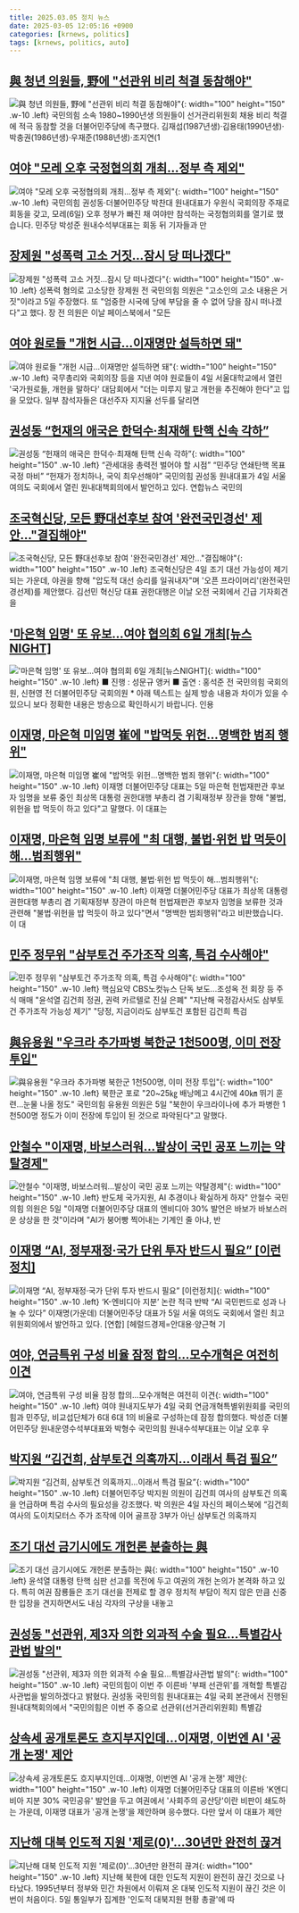 ```yaml
---
title: 2025.03.05 정치 뉴스
date: 2025-03-05 12:05:16 +0900
categories: [krnews, politics]
tags: [krnews, politics, auto]
---
```

## [與 청년 의원들, 野에 "선관위 비리 척결 동참해야"](https://n.news.naver.com/mnews/article/011/0004457476)

![與 청년 의원들, 野에 "선관위 비리 척결 동참해야"](https://mimgnews.pstatic.net/image/origin/011/2025/03/05/4457476.jpg?type=nf220_150){: width="100" height="150" .w-10 .left}
국민의힘 소속 1980~1990년생 의원들이 선거관리위원회 채용 비리 척결에 적극 동참할 것을 더불어민주당에 촉구했다. 김재섭(1987년생)·김용태(1990년생)·박충권(1986년생)·우재준(1988년생)·조지연(1

## [여야 "모레 오후 국정협의회 개최...정부 측 제외"](https://n.news.naver.com/mnews/article/052/0002160691)

![여야 "모레 오후 국정협의회 개최...정부 측 제외"](https://mimgnews.pstatic.net/image/origin/052/2025/03/04/2160691.jpg?type=nf220_150){: width="100" height="150" .w-10 .left}
국민의힘 권성동·더불어민주당 박찬대 원내대표가 우원식 국회의장 주재로 회동을 갖고, 모레(6일) 오후 정부가 빠진 채 여야만 참석하는 국정협의회를 열기로 했습니다. 민주당 박성준 원내수석부대표는 회동 뒤 기자들과 만

## [장제원 "성폭력 고소 거짓…잠시 당 떠나겠다"](https://n.news.naver.com/mnews/article/015/0005102078)

![장제원 "성폭력 고소 거짓…잠시 당 떠나겠다"](https://mimgnews.pstatic.net/image/origin/015/2025/03/05/5102078.jpg?type=nf220_150){: width="100" height="150" .w-10 .left}
성폭력 혐의로 고소당한 장제원 전 국민의힘 의원은 "고소인의 고소 내용은 거짓"이라고 5일 주장했다. 또 "엄중한 시국에 당에 부담을 줄 수 없어 당을 잠시 떠나겠다"고 했다. 장 전 의원은 이날 페이스북에서 "모든

## [여야 원로들 "개헌 시급…이재명만 설득하면 돼"](https://n.news.naver.com/mnews/article/011/0004457198)

![여야 원로들 "개헌 시급…이재명만 설득하면 돼"](https://mimgnews.pstatic.net/image/origin/011/2025/03/04/4457198.jpg?type=nf220_150){: width="100" height="150" .w-10 .left}
국무총리와 국회의장 등을 지낸 여야 원로들이 4일 서울대학교에서 열린 '국가원로들, 개헌을 말하다' 대담회에서 "더는 미루지 말고 개헌을 추진해야 한다"고 입을 모았다. 일부 참석자들은 대선주자 지지율 선두를 달리면

## [권성동 “헌재의 애국은 한덕수·최재해 탄핵 신속 각하”](https://n.news.naver.com/mnews/article/022/0004016123)

![권성동 “헌재의 애국은 한덕수·최재해 탄핵 신속 각하”](https://mimgnews.pstatic.net/image/origin/022/2025/03/05/4016123.jpg?type=nf220_150){: width="100" height="150" .w-10 .left}
“관세대응 총력전 벌어야 할 시점” “민주당 연쇄탄핵 목표 국정 마비” “헌재가 정치하나, 국익 최우선해야” 국민의힘 권성동 원내대표가 4일 서울 여의도 국회에서 열린 원내대책회의에서 발언하고 있다. 연합뉴스 국민의

## [조국혁신당, 모든 野대선후보 참여 '완전국민경선' 제안…"결집해야"](https://n.news.naver.com/mnews/article/003/0013098252)

![조국혁신당, 모든 野대선후보 참여 '완전국민경선' 제안…"결집해야"](https://mimgnews.pstatic.net/image/origin/003/2025/03/04/13098252.jpg?type=nf220_150){: width="100" height="150" .w-10 .left}
조국혁신당은 4일 조기 대선 가능성이 제기되는 가운데, 야권을 향해 "압도적 대선 승리를 일궈내자"며 '오픈 프라이머리'(완전국민경선제)를 제안했다. 김선민 혁신당 대표 권한대행은 이날 오전 국회에서 긴급 기자회견을

## ['마은혁 임명' 또 유보...여야 협의회 6일 개최[뉴스NIGHT]](https://n.news.naver.com/mnews/article/052/0002160789)

!['마은혁 임명' 또 유보...여야 협의회 6일 개최[뉴스NIGHT]](https://mimgnews.pstatic.net/image/origin/052/2025/03/04/2160789.jpg?type=nf220_150){: width="100" height="150" .w-10 .left}
■ 진행 : 성문규 앵커 ■ 출연 : 홍석준 전 국민의힘 국회의원, 신현영 전 더불어민주당 국회의원 * 아래 텍스트는 실제 방송 내용과 차이가 있을 수 있으니 보다 정확한 내용은 방송으로 확인하시기 바랍니다. 인용

## [이재명, 마은혁 미임명 崔에 "밥먹듯 위헌…명백한 범죄 행위"](https://n.news.naver.com/mnews/article/003/0013100232)

![이재명, 마은혁 미임명 崔에 "밥먹듯 위헌…명백한 범죄 행위"](https://mimgnews.pstatic.net/image/origin/003/2025/03/05/13100232.jpg?type=nf220_150){: width="100" height="150" .w-10 .left}
이재명 더불어민주당 대표는 5일 마은혁 헌법재판관 후보자 임명을 보류 중인 최상목 대통령 권한대행 부총리 겸 기획재정부 장관을 향해 "불법, 위헌을 밥 먹듯이 하고 있다"고 말했다. 이 대표는

## [이재명, 마은혁 임명 보류에 "최 대행, 불법·위헌 밥 먹듯이 해…범죄행위"](https://n.news.naver.com/mnews/article/437/0000432203)

![이재명, 마은혁 임명 보류에 "최 대행, 불법·위헌 밥 먹듯이 해…범죄행위"](https://mimgnews.pstatic.net/image/origin/437/2025/03/05/432203.jpg?type=nf220_150){: width="100" height="150" .w-10 .left}
이재명 더불어민주당 대표가 최상목 대통령 권한대행 부총리 겸 기획재정부 장관이 마은혁 헌법재판관 후보자 임명을 보류한 것과 관련해 "불법·위헌을 밥 먹듯이 하고 있다"면서 "명백한 범죄행위"라고 비판했습니다. 이 대

## [민주 정무위 "삼부토건 주가조작 의혹, 특검 수사해야"](https://n.news.naver.com/mnews/article/079/0003998093)

![민주 정무위 "삼부토건 주가조작 의혹, 특검 수사해야"](https://mimgnews.pstatic.net/image/origin/079/2025/03/04/3998093.jpg?type=nf220_150){: width="100" height="150" .w-10 .left}
핵심요약 CBS노컷뉴스 단독 보도…조성옥 전 회장 등 주식 매매 "윤석열 김건희 정권, 권력 카르텔로 진실 은폐" "지난해 국정감사서도 삼부토건 주가조작 가능성 제기" "당정, 지금이라도 삼부토건 포함된 김건희 특검

## [與유용원 "우크라 추가파병 북한군 1천500명, 이미 전장 투입"](https://n.news.naver.com/mnews/article/001/0015246080)

![與유용원 "우크라 추가파병 북한군 1천500명, 이미 전장 투입"](https://mimgnews.pstatic.net/image/origin/001/2025/03/05/15246080.jpg?type=nf220_150){: width="100" height="150" .w-10 .left}
북한군 포로 "20~25㎏ 배낭메고 4시간에 40㎞ 뛰기 훈련…눈물 나올 정도" 국민의힘 유용원 의원은 5일 "북한이 우크라이나에 추가 파병한 1천500명 정도가 이미 전장에 투입이 된 것으로 파악된다"고 말했다.

## [안철수 "이재명, 바보스러워…발상이 국민 공포 느끼는 약탈경제"](https://n.news.naver.com/mnews/article/029/0002939009)

![안철수 "이재명, 바보스러워…발상이 국민 공포 느끼는 약탈경제"](https://mimgnews.pstatic.net/image/origin/029/2025/03/05/2939009.jpg?type=nf220_150){: width="100" height="150" .w-10 .left}
반도체 국가지원, AI 추경이나 확실하게 하자" 안철수 국민의힘 의원은 5일 "이재명 더불어민주당 대표의 엔비디아 30% 발언은 바보가 바보스러운 상상을 한 것"이라며 "AI가 붕어빵 찍어내는 기계인 줄 아냐, 반

## [이재명 “AI, 정부재정·국가 단위 투자 반드시 필요” [이런정치]](https://n.news.naver.com/mnews/article/016/0002437211)

![이재명 “AI, 정부재정·국가 단위 투자 반드시 필요” [이런정치]](https://mimgnews.pstatic.net/image/origin/016/2025/03/05/2437211.jpg?type=nf220_150){: width="100" height="150" .w-10 .left}
‘K-엔비디아 지분’ 논란 적극 반박 “AI 국민펀드로 성과 나눌 수 있다” 이재명(가운데) 더불어민주당 대표가 5일 서울 여의도 국회에서 열린 최고위원회의에서 발언하고 있다. [연합] [헤럴드경제=안대용·양근혁 기

## [여야, 연금특위 구성 비율 잠정 합의...모수개혁은 여전히 이견](https://n.news.naver.com/mnews/article/014/0005316168)

![여야, 연금특위 구성 비율 잠정 합의...모수개혁은 여전히 이견](https://mimgnews.pstatic.net/image/origin/014/2025/03/04/5316168.jpg?type=nf220_150){: width="100" height="150" .w-10 .left}
여야 원내지도부가 4일 국회 연금개혁특별위원회를 국민의힘과 민주당, 비교섭단체가 6대 6대 1의 비율로 구성하는데 잠정 합의했다. 박성준 더불어민주당 원내운영수석부대표와 박형수 국민의힘 원내수석부대표는 이날 오후 우

## [박지원 “김건희, 삼부토건 의혹까지…이래서 특검 필요”](https://n.news.naver.com/mnews/article/277/0005555022)

![박지원 “김건희, 삼부토건 의혹까지…이래서 특검 필요”](https://mimgnews.pstatic.net/image/origin/277/2025/03/04/5555022.jpg?type=nf220_150){: width="100" height="150" .w-10 .left}
더불어민주당 박지원 의원이 김건희 여사의 삼부토건 의혹을 언급하며 특검 수사의 필요성을 강조했다. 박 의원은 4일 자신의 페이스북에 “김건희 여사의 도이치모터스 주가 조작에 이어 골프장 3부가 아닌 삼부토건 의혹까지

## [조기 대선 금기시에도 개헌론 분출하는 與](https://n.news.naver.com/mnews/article/014/0005316135)

![조기 대선 금기시에도 개헌론 분출하는 與](https://mimgnews.pstatic.net/image/origin/014/2025/03/04/5316135.jpg?type=nf220_150){: width="100" height="150" .w-10 .left}
윤석열 대통령 탄핵 심판 선고를 목전에 두고 여권의 개헌 논의가 본격화 하고 있다. 특히 여권 잠룡들은 조기 대선을 전제로 할 경우 정치적 부담이 적지 않은 만큼 신중한 입장을 견지하면서도 내심 각자의 구상을 내놓고

## [권성동 "선관위, 제3자 의한 외과적 수술 필요…특별감사관법 발의"](https://n.news.naver.com/mnews/article/119/0002929074)

![권성동 "선관위, 제3자 의한 외과적 수술 필요…특별감사관법 발의"](https://mimgnews.pstatic.net/image/origin/119/2025/03/04/2929074.jpg?type=nf220_150){: width="100" height="150" .w-10 .left}
국민의힘이 이번 주 이른바 '부패 선관위'를 개혁할 특별감사관법을 발의하겠다고 밝혔다. 권성동 국민의힘 원내대표는 4일 국회 본관에서 진행된 원내대책회의에서 "국민의힘은 이번 주 중으로 선관위(선거관리위원회) 특별감

## [상속세 공개토론도 흐지부지인데…이재명, 이번엔 AI '공개 논쟁' 제안](https://n.news.naver.com/mnews/article/119/0002929540)

![상속세 공개토론도 흐지부지인데…이재명, 이번엔 AI '공개 논쟁' 제안](https://mimgnews.pstatic.net/image/origin/119/2025/03/05/2929540.jpg?type=nf220_150){: width="100" height="150" .w-10 .left}
이재명 더불어민주당 대표의 이른바 'K엔디비아 지분 30% 국민공유' 발언을 두고 여권에서 '사회주의 공산당'이란 비판이 쇄도하는 가운데, 이재명 대표가 '공개 논쟁'을 제안하며 응수했다. 다만 앞서 이 대표가 제안

## [지난해 대북 인도적 지원 '제로(0)'…30년만 완전히 끊겨](https://n.news.naver.com/mnews/article/277/0005555351)

![지난해 대북 인도적 지원 '제로(0)'…30년만 완전히 끊겨](https://mimgnews.pstatic.net/image/origin/277/2025/03/05/5555351.jpg?type=nf220_150){: width="100" height="150" .w-10 .left}
지난해 북한에 대한 인도적 지원이 완전히 끊긴 것으로 나타났다. 1995년부터 정부와 민간 차원에서 이뤄져 온 대북 인도적 지원이 끊긴 것은 이번이 처음이다. 5일 통일부가 집계한 '인도적 대북지원 현황 총괄'에 따

